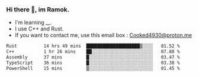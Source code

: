 ### Hi there 👋, im Ramok.

- I'm learning __.
- I use C++ and Rust.
- If you want to contact me, use this email box : Cooked4930@proton.me

<!--START_SECTION:waka-->

```txt
Rust          14 hrs 49 mins  ████████████████████▒░░░░   81.52 %
C++           1 hr 26 mins    ██░░░░░░░░░░░░░░░░░░░░░░░   07.88 %
Assembly      37 mins         █░░░░░░░░░░░░░░░░░░░░░░░░   03.47 %
TypeScript    36 mins         █░░░░░░░░░░░░░░░░░░░░░░░░   03.38 %
PowerShell    15 mins         ▒░░░░░░░░░░░░░░░░░░░░░░░░   01.45 %
```

<!--END_SECTION:waka-->
